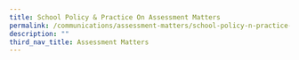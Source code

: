 ```yaml
---
title: School Policy & Practice On Assessment Matters
permalink: /communications/assessment-matters/school-policy-n-practice-on-assessment-matters/
description: ""
third_nav_title: Assessment Matters
---
```

